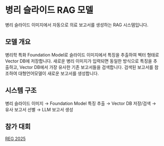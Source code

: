 # 병리 슬라이드 RAG 모델
병리 슬라이드 이미지에서 자동으로 의료 보고서를 생성하는 RAG 시스템입니다.

## 모델 개요
병리학 특화 Foundation Model로 슬라이드 이미지에서 특징을 추출하여 벡터 형태로 Vector DB에 저장합니다. 새로운 병리 이미지가 입력되면 동일한 방식으로 특징을 추출하고, Vector DB에서 가장 유사한 기존 보고서들을 검색합니다. 검색된 보고서를 참조하여 대형언어모델이 새로운 보고서를 생성합니다.

## 시스템 구조
병리 슬라이드 이미지 → Foundation Model 특징 추출 → Vector DB 저장/검색 → 유사 보고서 선별 → LLM 보고서 생성

## 참가 대회
[REG 2025](https://reg2025.grand-challenge.org/)

